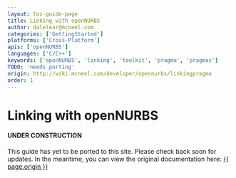 ```yaml
---
layout: toc-guide-page
title: Linking with openNURBS
author: dalelear@mcneel.com
categories: ['GettingStarted']
platforms: ['Cross-Platform']
apis: ['openNURBS']
languages: ['C/C++']
keywords: ['openNURBS', 'linking', 'toolkit', 'pragma', 'pragmas']
TODO: 'needs porting'
origin: http://wiki.mcneel.com/developer/opennurbs/linkingpragma
order: 1
---
```


# Linking with openNURBS

<div class="bs-callout bs-callout-danger">
  <h4>UNDER CONSTRUCTION</h4>
  <p>This guide has yet to be ported to this site.  Please check back soon for updates.  
  In the meantime, you can view the original documentation here:
  <a href="{{ page.origin }}">{{ page.origin }}</a></p>
</div>
